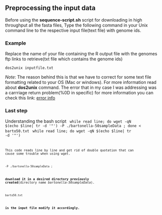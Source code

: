 ## Preprocessing the  input data
Before using the **sequence-script.sh** script for downloading in high throughput all the fasta files, Type the following command in your Unix command line to the respective input file(text file) with genome ids. 
### Example
Replace the name of your file containing the R output file with the genomes ftp links to retrieve(txt file which contains the genome ids)
```
dos2unix inputfile.txt
```
*Note*: The reason behind this is that we have to correct for some text file formatting related to your OS (Mac or windows). For more information read about **dos2unix** command. The error that in my case I was addressing was a carrriage return problem(%0D in specific) for more information you can check this link: 
[error info](https://stackoverflow.com/questions/22236197/how-to-remove-0d-from-end-of-url-when-using-wget)
### Last step
Understanding the bash script
<code>
while read line; do  wget -qN $(echo $line| tr -d '\"') -P ./bartonella-50sampleData ; done < barto50.txt
</code>
<code>while read line; do  wget -qN $(echo $line| tr -d '\"')<code> 

This code reads line by line and get rid of double quotation that can cause some trouble when  using wget.

<code>-P ./bartonella-50sampleData ;</code>

**download it in a desired directory previously created**(directory name *bartonella-50sampleData*). 

<code>barto50.txt</code>

**is the input file modify it accordingly.**
